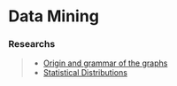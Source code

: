 # Data Mining

### Researchs
> * [Origin and grammar of the graphs](https://github.com/JuanCarlos-Negrete/Data-Mining/tree/Unit_2/Unit_2/Researchs/Origin%20and%20grammar%20of%20the%20graphs)
> * [Statistical Distributions](https://github.com/JuanCarlos-Negrete/Data-Mining/tree/Unit_2/Unit_2/Researchs/Statistical%20Distributions)